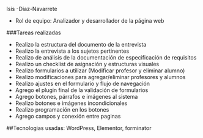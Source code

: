 Isis -Diaz-Navarrete
- Rol de equipo: Analizador y desarrollador de la página web

###Tareas realizadas
- Realizo la estructura del documento de la entrevista
- Realizo la entrevista a los sujetos pertinentes
- Realizo de análisis de la documentación de especificación de requisitos
- Realizo un checklist de asignación y estructuras visuales
- Realizo formularios a utilizar (Modificar profesor y eliminar alumno)
- Realizo modificaciones para agregar/eliminar profesores y alumnos
- Realizo ajustes en el formulario y flujo de navegación
- Agrego el plugin final de la validación de formularios
- Agrego botones, párrafos e imágenes al sistema
- Realizo botones e imágenes incondicionales
- Realizo programación en los botones
- Agrego campos y conexión entre paginas

##Tecnologias usadas: WordPress, Elementor, forminator
